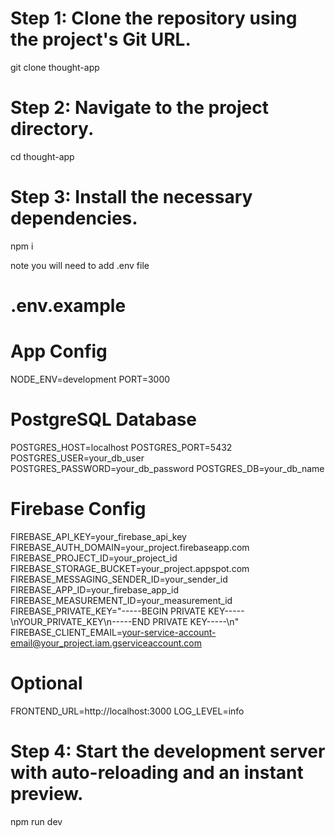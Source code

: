 # Step 1: Clone the repository using the project's Git URL.
git clone thought-app

# Step 2: Navigate to the project directory.
cd thought-app

# Step 3: Install the necessary dependencies.
npm i

note you will need to add .env file 
# .env.example

# App Config
NODE_ENV=development
PORT=3000

# PostgreSQL Database
POSTGRES_HOST=localhost
POSTGRES_PORT=5432
POSTGRES_USER=your_db_user
POSTGRES_PASSWORD=your_db_password
POSTGRES_DB=your_db_name

# Firebase Config
FIREBASE_API_KEY=your_firebase_api_key
FIREBASE_AUTH_DOMAIN=your_project.firebaseapp.com
FIREBASE_PROJECT_ID=your_project_id
FIREBASE_STORAGE_BUCKET=your_project.appspot.com
FIREBASE_MESSAGING_SENDER_ID=your_sender_id
FIREBASE_APP_ID=your_firebase_app_id
FIREBASE_MEASUREMENT_ID=your_measurement_id
FIREBASE_PRIVATE_KEY="-----BEGIN PRIVATE KEY-----\nYOUR_PRIVATE_KEY\n-----END PRIVATE KEY-----\n"
FIREBASE_CLIENT_EMAIL=your-service-account-email@your_project.iam.gserviceaccount.com

# Optional
FRONTEND_URL=http://localhost:3000
LOG_LEVEL=info


# Step 4: Start the development server with auto-reloading and an instant preview.
npm run dev

